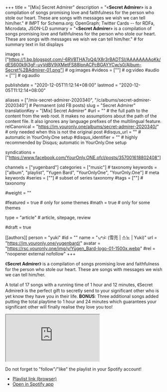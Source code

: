+++
title = "[Mix] Secret Admirer"
description = "«__Secret Admirer__» is a compilation of songs promising love and faithfulness for the person who stole our heart. These are songs with messages we wish we can tell him/her."													# IMPT for Schema.org; OpenGraph; Twitter Cards -- for RDFa, Microdata, JSON-LD
summary = "«__Secret Admirer__» is a compilation of songs promising love and faithfulness for the person who stole our heart. These are songs with messages we wish we can tell him/her."																											# for summary text in list displays

images = ["https://1.bp.blogspot.com/-6RVBTHA7oQ4/X8r3rBADTSI/AAAAAAAAoKk/dES600k9j3gF-uyVdBV9jXMetFS88lpnACPcBGAYYCw/s0/Album-Secret%2BAdmirer-01.png"]																											# og:images
#videos = [""]																											# og:video
#audio = [""]																												# og:audio

publishdate = "2020-12-05T11:12:14+08:00"
lastmod = "2020-12-05T11:12:14+08:00"

aliases = ["/mix-secret-admirer-2020340", "/c/albums/secret-admirer-2020340"]	# Permanent (old FB posts)
slug = "Secret Admirer"
translationKey = "[Mix] Secret Admirer"
#url = ""																														# the full path to the content from the web root. It makes no assumptions about the path of the content file. It also ignores any language prefixes of the multilingual feature.
relCanonical = "https://im.youronly.one/albums/secret-admirer-2020340/"																									# only needed when this is not the original post
#disqus_url = ""                                                    # automatic in YourOnly.One setup
#disqus_identifier = ""                                             # highly recommended by Disqus; automatic in YourOnly.One setup

syndications = ["https://www.facebook.com/YourOnly.ONE.ofcl/posts/357001618802408"]

channels = ["yugenbard"]
categories = ["music"]																									# taxonomy
keywords = ["album", "playlist", "Yugen Bard", "YourOnlyOne", "YourOnly.One"]																										# meta keywords
#series = [""]																											# subset of series taxonomy
#tags = [""]																						# taxonomy

#weight = ""

#featured = true																									# only for some themes
#math = true																											# only for some themes

type = "article"                                                           # article, sitepage, review

#draft = true

[[authors]]
person = "yuki"
#id = ""
name = "ᜌᜓᜃᜒ (雪亮 | 스노 | Yuki)"
url = "https://im.youronly.one/yugenbard/"
avatar = "https://rsc.youronly.one/img/y/Yūgen_Bard-logo-01-1500x.webp"
#rel = "noopener external nofollow"
+++

《**Secret Admirer**》 is a compilation of songs promising love and faithfulness for the person who stole our heart. These are songs with messages we wish we can tell him/her.

<!--more-->

A total of 17 songs with a running time of 1 hour and 12 minutes, 《Secret Admirer》 is the perfect gift to secretly send to your significant other who is yet know they have you in their life. **BONUS**: Three additional songs added putting the total playtime to 1 hour and 24 minutes which guarantees your significant other will finally realise they love you too!

<div class="responsive_embedframe"><iframe anonymous src="https://open.spotify.com/embed/playlist/43emZgYoSDRR277EyIA8p5" sandbox="allow-same-origin allow-scripts" allow="accelerometer; encrypted-media; gyroscope; picture-in-picture; fullscreen"></iframe></div>

Do not forget to "follow"/"like" the playlist in your Spotify account!

- [Playlist link (browser)](https://open.spotify.com/playlist/43emZgYoSDRR277EyIA8p5?si=nRgRUD8qSm-jRB9w5AyPrQ)
- [Open in Spotify app](spotify:playlist:43emZgYoSDRR277EyIA8p5)

<aside class="figure_box">
  <div class="separator" style="clear: both;"><a href="https://1.bp.blogspot.com/-GQAN1J_ne0k/X8sGqmNq7NI/AAAAAAAAoKw/GYA4uP6qWNAkvh1_AddbEdspbnWgIyT7ACLcBGAsYHQ/s0/Spotify%2BCode-Secret%2BAdmirer.png" style="display: block; padding: 1em 0; text-align: center; "><img alt="" border="0" data-original-height="375" data-original-width="300" src="https://1.bp.blogspot.com/-GQAN1J_ne0k/X8sGqmNq7NI/AAAAAAAAoKw/GYA4uP6qWNAkvh1_AddbEdspbnWgIyT7ACLcBGAsYHQ/s0/Spotify%2BCode-Secret%2BAdmirer.png"/></a></div>
</aside>

